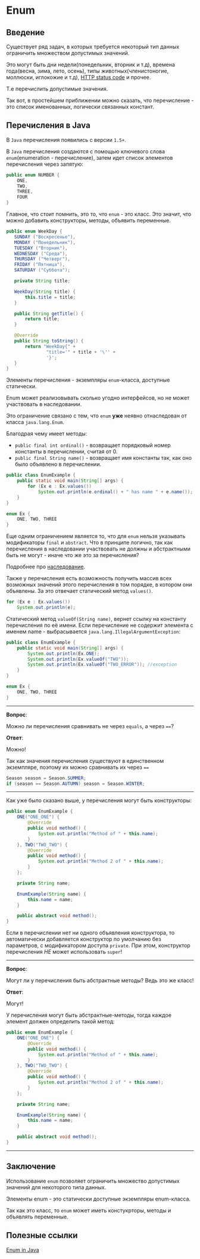 # Enum

## Введение

Существует ряд задач, в которых требуется некоторый тип данных ограничить множеством допустимых значений.

Это могут быть дни недели(понедельник, вторник и т.д), времена года(весна, зима, лето, осень), типы животных(членистоногие, моллюски, иглокожие и т.д), [HTTP status code](https://ru.wikipedia.org/wiki/%D0%A1%D0%BF%D0%B8%D1%81%D0%BE%D0%BA_%D0%BA%D0%BE%D0%B4%D0%BE%D0%B2_%D1%81%D0%BE%D1%81%D1%82%D0%BE%D1%8F%D0%BD%D0%B8%D1%8F_HTTP) и прочее.

Т.е перечислить допустимые значения.

Так вот, в простейшем приближении можно сказать, что перечисление - это список именованных, логически связанных констант.

## Перечисления в Java

В `Java` перечисления появились с версии `1.5+`.

В `Java` перечисления создаются с помощью ключевого слова `enum`(enumeration - перечисление), затем идет список элементов перечисления через запятую:

```java
public enum NUMBER {
    ONE,
    TWO,
    THREE,
    FOUR
}
```

Главное, что стоит помнить, это то, что `enum` - это класс. Это значит, что можно добавить конструкторы, методы, объявить переменные.

```java
public enum WeekDay {
   SUNDAY ("Воскресенье"),
   MONDAY ("Понедельник"),
   TUESDAY ("Вторник"),
   WEDNESDAY ("Среда"),
   THURSDAY ("Четверг"),
   FRIDAY ("Пятница"),
   SATURDAY ("Суббота");

   private String title;

   WeekDay(String title) {
       this.title = title;
   }

   public String getTitle() {
       return title;
   }

   @Override
   public String toString() {
       return "WeekDay{" +
               "title='" + title + '\'' +
               '}';
   }
}
```

Элементы перечисления - экземпляры `enum`-класса, доступные статически.

Enum может реализовывать сколько угодно интерфейсов, но не может участвовать в наследовании. 

Это ограничение связано с тем, что `enum` **уже** неявно отнаследован от класса `java.lang.Enum`.

Благодрая чему имеет методы:

* `public final int ordinal()` - возвращает порядковый номер константы в перечислении, считая от 0.
* `public final String name()` - возвращает имя константы так, как оно было объявлено в перечислении.

```java
public class EnumExample {
    public static void main(String[] args) {
        for (Ex e : Ex.values())
            System.out.println(e.ordinal() + " has name " + e.name());
    }
}

enum Ex {
    ONE, TWO, THREE
}
```

Еще одним ограничением является то, что для `enum` нельзя указывать модификаторы `final`  и `abstract`. Что в принципе логично, так как перечисления в наследовании участвовать не должны и абстрактными быть не могут - иначе что же это за перечисления?

Подробнее про [наследование](../oop/inheritance.md).

Также у перечисления есть возможность получить массив всех возможных значений этого перечисления в том порядке, в котором они объявлены. За это отвечает статический метод `values()`.

```java
for (Ex e : Ex.values())
    System.out.println(e);
```

Статический метод `valueOf(String name)`, вернет ссылку на константу перечисления по её имени.
Если перечисление не содержит элемента с именем name - выбрасывается `java.lang.IllegalArgumentException`:

```java
public class EnumExample {
    public static void main(String[] args) {
        System.out.println(Ex.ONE);
        System.out.println(Ex.valueOf("TWO"));
        System.out.println(Ex.valueOf("TWO_ERROR")); //exception
    }
}

enum Ex {
    ONE, TWO, THREE
}
```

---

**Вопрос**:

Можно ли перечисления сравнивать не через `equals`, а через `==`?

**Ответ**:

Можно!

Так как значения перечисления существуют в единственном экземпляре, поэтому их можно сравнивать их через `==`

```java
Season season = Season.SUMMER; 
if (season == Season.AUTUMN) season = Season.WINTER; 
```

---


Как уже было сказано выше, у перечисления могут быть конструкторы:

```java
public enum EnumExample {
    ONE("ONE_ONE") {
        @Override
        public void method() {
            System.out.println("Method of " + this.name);
        }
    }, TWO("TWO_TWO") {
        @Override
        public void method() {
            System.out.println("Method 2 of " + this.name);
        }
    };

    private String name;

    EnumExample(String name) {
        this.name = name;
    }

    public abstract void method();
}
```

Если в перечислении нет ни одного объявления конструктора, то автоматически добавляется конструктор по умолчанию без параметров, с модификатором доступа `private`.
При этом, конструктор перечисления *НЕ* может использовать `super`!

---

**Вопрос**:

Могут ли у перечисления быть абстрактные методы? Ведь это же класс!

**Ответ**:

Могут!

У перечисления могут быть абстрактные-методы, тогда каждое элемент должен определить такой метод:

```java
public enum EnumExample {
    ONE("ONE_ONE") {
        @Override
        public void method() {
            System.out.println("Method of " + this.name);
        }
    }, TWO("TWO_TWO") {
        @Override
        public void method() {
            System.out.println("Method 2 of " + this.name);
        }
    };

    private String name;

    EnumExample(String name) {
        this.name = name;
    }

    public abstract void method();
}
```

---

## Заключение

Использование `enum` позволяет ограничить множество допустимых значений для некоторого типа данных.

Элементы enum - это статически доступные экземпляры enum-класса. 

Так как это класс, то `enum` может иметь констукрторы, методы и объявлять переменные.

## Полезные ссылки

[Enum in Java](http://www.quizful.net/post/java_enums)